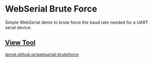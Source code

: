 # WebSerial Brute Force

Simple WebSerial demo to brute force the baud rate needed for a UART serial device.

## [View Tool](https://lanrat.github.io/webserial-bruteforce/)

[lanrat.github.io/webserial-bruteforce](https://lanrat.github.io/webserial-bruteforce/)

